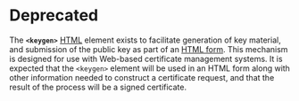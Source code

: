 # Deprecated

The **`<keygen>`** [HTML](https://developer.mozilla.org/en-US/docs/Web/HTML) element exists to facilitate generation of key material, and submission of the public key as part of an [HTML form](https://developer.mozilla.org/en-US/docs/Learn/Forms). This mechanism is designed for use with Web-based certificate management systems. It is expected that the `<keygen>` element will be used in an HTML form along with other information needed to construct a certificate request, and that the result of the process will be a signed certificate.
